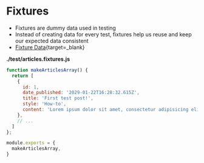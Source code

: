 # Fixtures

<div class="smaller">

* Fixtures are dummy data used in testing
* Instead of creating data for every test, fixtures help us reuse and keep our expected data consistent
* [Fixture Data](https://github.com/Thinkful-Ed/blogful-api/blob/test-gets-when-empty/test/articles.fixtures.js){target=_blank}

</div>

**./test/articles.fixtures.js**
```js
function makeArticlesArray() {
  return [
    {
      id: 1,
      date_published: '2029-01-22T16:28:32.615Z',
      title: 'First test post!',
      style: 'How-to',
      content: 'Lorem ipsum dolor sit amet, consectetur adipisicing elit. Natus consequuntur deserunt commodi, nobis qui inventore corrupti iusto aliquid debitis unde non.Adipisci, pariatur.Molestiae, libero esse hic adipisci autem neque ?'
    },
    // ...
  ]
};

module.exports = {
  makeArticlesArray,
}
```
